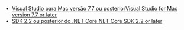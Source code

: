 * [<span data-ttu-id="2d989-101">Visual Studio para Mac versão 7.7 ou posterior</span><span class="sxs-lookup"><span data-stu-id="2d989-101">Visual Studio for Mac version 7.7 or later</span></span>](https://visualstudio.microsoft.com/downloads/)
* [<span data-ttu-id="2d989-102">SDK 2.2 ou posterior do .NET Core</span><span class="sxs-lookup"><span data-stu-id="2d989-102">.NET Core SDK 2.2 or later</span></span>](https://www.microsoft.com/net/download/all)